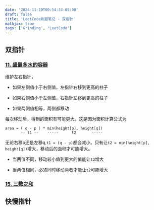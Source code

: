 ```yaml
---
date: '2024-11-19T00:54:34-05:00'
draft: false
title: 'LeetCode刷题笔记 - 双指针'
mathjax: true
tags: ['Grinding', 'LeetCode']
---
```


## 双指针

### [11. 盛最多水的容器](https://leetcode.cn/problems/container-with-most-water/description)

维护左右指针，

- 如果左侧值小于右侧值，左指针右移到更高的柱子

- 如果右侧值小于左侧值，右指针左移到更高的柱子

- 如果两侧值相等，两侧都移动

每次移动后，得到的面积有可能更大。这是因为面积计算公式为

```
area = ( q - p ) * min(height[p], height[q])
       -- t1 --    -----      t2       -----
```

无论右移p还是左移q,`t1 = (q - p)`都会减小。只有让`t2 = min(height[p], height[q])`增大，移动后的面积才可能增大。

- 当两值不同，移动较小值到更大的值能让`t2`增大

- 当两值相同，必须同时移动两者才能让`t2`可能增大

### [15. 三数之和](https://leetcode.cn/problems/3sum/description)

## 快慢指针

